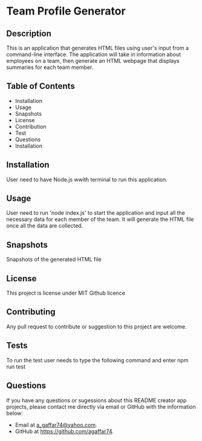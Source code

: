 # Team Profile Generator


## Description
This is an application that generates HTML files using user's input from a command-line interface. The application will take in information about employees on a team, then generate an HTML webpage that displays summaries for each team member.

## Table of Contents
  * Installation
  * Usage
  * Snapshots 
  * License
  * Contribution
  * Test
  * Questions
  * Installation
  
## Installation
User need to have Node.js wwith terminal to run this application.

## Usage
User need to run 'node index.js' to start the application and input all the necessary data for each member of the team. It will generate the HTML file once all the data are collected.

## Snapshots
Snapshots of the generated HTML file


## License
This project is license under MIT Github licence

## Contributing
Any pull request to contribute or suggestion to this project are welcome.

## Tests
To run the test user needs to type the following command and enter
 npm run test

## Questions
If you have any questions or sugessions about this README creator app projects, please contact me directly via email or GitHub with the information below:

* Email at a_gaffar74@yahoo.com.
* GitHub at https://github.com/agaffar74.
